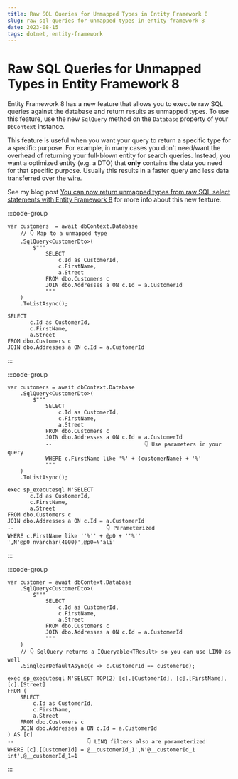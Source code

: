 ```yaml
---
title: Raw SQL Queries for Unmapped Types in Entity Framework 8
slug: raw-sql-queries-for-unmapped-types-in-entity-framework-8
date: 2023-08-15
tags: dotnet, entity-framework
---
```


# Raw SQL Queries for Unmapped Types in Entity Framework 8

Entity Framework 8 has a new feature that allows you to execute raw SQL queries against the database and return results as unmapped types.
To use this feature, use the new `SqlQuery` method on the `Database` property of your `DbContext` instance.

This feature is useful when you want your query to return a specific type for a specific purpose.
For example, in many cases you don't need/want the overhead of returning your full-blown entity for search queries.
Instead, you want a optimized entity (e.g. a DTO) that **only** contains the data you need for that specific purpose.
Usually this results in a faster query and less data transferred over the wire.

See my blog post [You can now return unmapped types from raw SQL select statements with Entity Framework 8](../../blog/you-can-now-return-unmapped-types-from-raw-sql-select-statements-with-entity-framework-8/index.md) for more info about this new feature.

:::code-group

```csharp:Select Query to retrieve a collection [title=C# Code]
var customers  = await dbContext.Database
    // 👇 Map to a unmapped type
    .SqlQuery<CustomerDto>(
        $"""
            SELECT
                c.Id as CustomerId,
                c.FirstName,
                a.Street
            FROM dbo.Customers c
            JOIN dbo.Addresses a ON c.Id = a.CustomerId
            """
    )
    .ToListAsync();
```

```sql:Select Query to retrieve a collection [title=Generated SQL]
SELECT
       c.Id as CustomerId,
       c.FirstName,
       a.Street
FROM dbo.Customers c
JOIN dbo.Addresses a ON c.Id = a.CustomerId
```

:::

:::code-group

```csharp:Select Query with a parameter within the where clause [title=C# Code]
var customers = await dbContext.Database
    .SqlQuery<CustomerDto>(
        $"""
            SELECT
                c.Id as CustomerId,
                c.FirstName,
                a.Street
            FROM dbo.Customers c
            JOIN dbo.Addresses a ON c.Id = a.CustomerId
            --                             👇 Use parameters in your query
            WHERE c.FirstName like '%' + {customerName} + '%'
            """
    )
    .ToListAsync();
```

```sql:Select Query with a parameter within the where clause [title=Generated SQL]
exec sp_executesql N'SELECT
       c.Id as CustomerId,
       c.FirstName,
       a.Street
FROM dbo.Customers c
JOIN dbo.Addresses a ON c.Id = a.CustomerId
--                             👇 Parameterized
WHERE c.FirstName like ''%'' + @p0 + ''%''
',N'@p0 nvarchar(4000)',@p0=N'ali'
```

:::

:::code-group

```csharp:Select Query using LINQ to retrieve a single entity [title=C# Code]
var customer = await dbContext.Database
    .SqlQuery<CustomerDto>(
        $"""
            SELECT
                c.Id as CustomerId,
                c.FirstName,
                a.Street
            FROM dbo.Customers c
            JOIN dbo.Addresses a ON c.Id = a.CustomerId
            """
    )
    // 👇 SqlQuery returns a IQueryable<TResult> so you can use LINQ as well
    .SingleOrDefaultAsync(c => c.CustomerId == customerId);
```

```sql:Select Query using LINQ to retrieve a single entity [title=Generated SQL]
exec sp_executesql N'SELECT TOP(2) [c].[CustomerId], [c].[FirstName], [c].[Street]
FROM (
    SELECT
        c.Id as CustomerId,
        c.FirstName,
        a.Street
    FROM dbo.Customers c
    JOIN dbo.Addresses a ON c.Id = a.CustomerId
) AS [c]
--                       👇 LINQ filters also are parameterized
WHERE [c].[CustomerId] = @__customerId_1',N'@__customerId_1 int',@__customerId_1=1
```

:::
